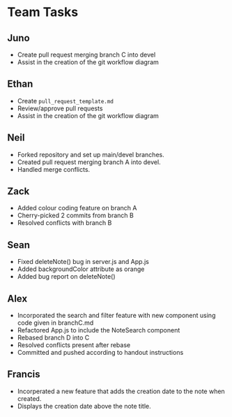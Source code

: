 # Team Tasks

## Juno 
- Create pull request merging branch C into devel
- Assist in the creation of the git workflow diagram

## Ethan
- Create `pull_request_template.md`
- Review/approve pull requests
- Assist in the creation of the git workflow diagram

## Neil
- Forked repository and set up main/devel branches.
- Created pull request merging branch A into devel.
- Handled merge conflicts.

## Zack
- Added colour coding feature on branch A
- Cherry-picked 2 commits from branch B 
- Resolved conflicts with branch B

## Sean
- Fixed deleteNote() bug in server.js and App.js
- Added backgroundColor attribute as orange
- Added bug report on deleteNote()

## Alex
- Incorporated the search and filter feature with new component using code given in branchC.md
- Refactored App.js to include the NoteSearch component
- Rebased branch D into C
- Resolved conflicts present after rebase
- Committed and pushed according to handout instructions

## Francis
- Incorperated a new feature that adds the creation date to the note when created.
- Displays the creation date above the note title.
